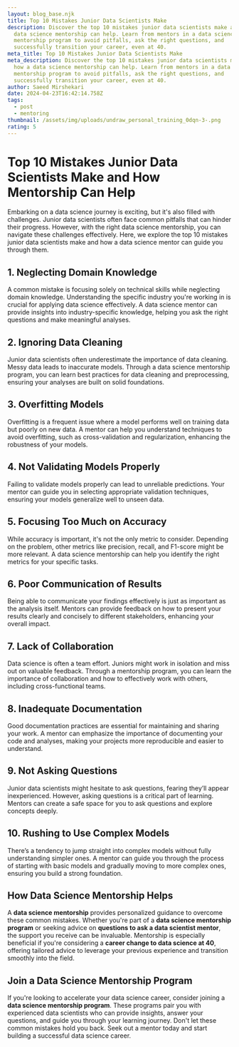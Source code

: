 ```yaml
---
layout: blog_base.njk
title: Top 10 Mistakes Junior Data Scientists Make
description: Discover the top 10 mistakes junior data scientists make and how a
  data science mentorship can help. Learn from mentors in a data science
  mentorship program to avoid pitfalls, ask the right questions, and
  successfully transition your career, even at 40.
meta_title: Top 10 Mistakes Junior Data Scientists Make
meta_description: Discover the top 10 mistakes junior data scientists make and
  how a data science mentorship can help. Learn from mentors in a data science
  mentorship program to avoid pitfalls, ask the right questions, and
  successfully transition your career, even at 40.
author: Saeed Mirshekari
date: 2024-04-23T16:42:14.758Z
tags:
  - post
  - mentoring
thumbnail: /assets/img/uploads/undraw_personal_training_0dqn-3-.png
rating: 5
---
```

# Top 10 Mistakes Junior Data Scientists Make and How Mentorship Can Help

Embarking on a data science journey is exciting, but it's also filled with challenges. Junior data scientists often face common pitfalls that can hinder their progress. However, with the right data science mentorship, you can navigate these challenges effectively. Here, we explore the top 10 mistakes junior data scientists make and how a data science mentor can guide you through them.

## 1. Neglecting Domain Knowledge

A common mistake is focusing solely on technical skills while neglecting domain knowledge. Understanding the specific industry you're working in is crucial for applying data science effectively. A data science mentor can provide insights into industry-specific knowledge, helping you ask the right questions and make meaningful analyses.

## 2. Ignoring Data Cleaning

Junior data scientists often underestimate the importance of data cleaning. Messy data leads to inaccurate models. Through a data science mentorship program, you can learn best practices for data cleaning and preprocessing, ensuring your analyses are built on solid foundations.

## 3. Overfitting Models

Overfitting is a frequent issue where a model performs well on training data but poorly on new data. A mentor can help you understand techniques to avoid overfitting, such as cross-validation and regularization, enhancing the robustness of your models.

## 4. Not Validating Models Properly

Failing to validate models properly can lead to unreliable predictions. Your mentor can guide you in selecting appropriate validation techniques, ensuring your models generalize well to unseen data.

## 5. Focusing Too Much on Accuracy

While accuracy is important, it's not the only metric to consider. Depending on the problem, other metrics like precision, recall, and F1-score might be more relevant. A data science mentorship can help you identify the right metrics for your specific tasks.

## 6. Poor Communication of Results

Being able to communicate your findings effectively is just as important as the analysis itself. Mentors can provide feedback on how to present your results clearly and concisely to different stakeholders, enhancing your overall impact.

## 7. Lack of Collaboration

Data science is often a team effort. Juniors might work in isolation and miss out on valuable feedback. Through a mentorship program, you can learn the importance of collaboration and how to effectively work with others, including cross-functional teams.

## 8. Inadequate Documentation

Good documentation practices are essential for maintaining and sharing your work. A mentor can emphasize the importance of documenting your code and analyses, making your projects more reproducible and easier to understand.

## 9. Not Asking Questions

Junior data scientists might hesitate to ask questions, fearing they’ll appear inexperienced. However, asking questions is a critical part of learning. Mentors can create a safe space for you to ask questions and explore concepts deeply.

## 10. Rushing to Use Complex Models

There’s a tendency to jump straight into complex models without fully understanding simpler ones. A mentor can guide you through the process of starting with basic models and gradually moving to more complex ones, ensuring you build a strong foundation.

## How Data Science Mentorship Helps

A **data science mentorship** provides personalized guidance to overcome these common mistakes. Whether you're part of a **data science mentorship program** or seeking advice on **questions to ask a data scientist mentor**, the support you receive can be invaluable. Mentorship is especially beneficial if you're considering a **career change to data science at 40**, offering tailored advice to leverage your previous experience and transition smoothly into the field.

## Join a Data Science Mentorship Program

If you're looking to accelerate your data science career, consider joining a **data science mentorship program**. These programs pair you with experienced data scientists who can provide insights, answer your questions, and guide you through your learning journey. Don't let these common mistakes hold you back. Seek out a mentor today and start building a successful data science career.

